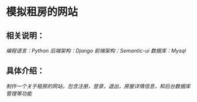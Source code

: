 # 模拟租房的网站

## 相关说明：
*编程语言：Python*
*后端架构：Django*
*前端架构：Semantic-ui*
*数据库：Mysql*

## 具体介绍：

*制作一个关于租房的网站，包含注册，登录，退出，房屋详情信息，和后台数据库管理等功能*
